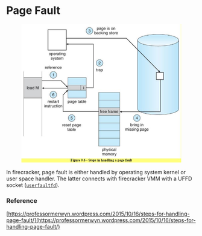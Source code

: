 # Page Fault

<figure><img src="../.gitbook/assets/page-fault.jpg" alt="" width="503"><figcaption></figcaption></figure>

In firecracker, page fault is either handled by operating system kernel or user space handler. The latter connects with firecracker VMM with a UFFD socket ([`userfaultfd`](https://man7.org/linux/man-pages/man2/userfaultfd.2.html)).

### Reference

[https://professormerwyn.wordpress.com/2015/10/16/steps-for-handling-page-fault/](https://professormerwyn.wordpress.com/2015/10/16/steps-for-handling-page-fault/)
